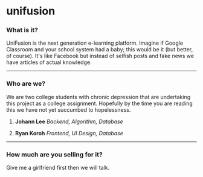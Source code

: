 # unifusion
### What is it?
UniFusion is the next generation e-learning platform. Imagine if Google Classroom and your school system had a baby; this would be it (but better, of course). It's like Facebook but instead of selfish posts and fake news we have articles of actual knowledge.

------------

### Who are we?
We are two college students with chronic depression that are undertaking this project as a college assignment. Hopefully by the time you are reading this we have not yet succumbed to hopelessness.
1. **Johann Lee**
	*Backend, Algorithm, Database*
	
2. **Ryan Koroh** 
	*Frontend, UI Design, Database*
	

------------

### How much are you selling for it?
Give me a girlfriend first then we will talk.
